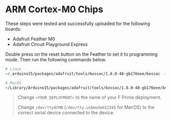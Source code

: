 # ARM Cortex-M0 Chips

These steps were tested and successfully uploaded for the following boards:
- Adafruit Feather M0
- Adafruit Circuit Playground Express

Double press on the reset button on the Feather to set it to programming mode. Then run the following commands below.

```sh
# Linux
~/.arduino15/packages/adafruit/tools/bossac/1.8.0-48-gb176eee/bossac -i -d --port=ttyACM0 -U -i --offset=0x2000 -w -v ./build-artifacts/<YOUR_TOOLCHAIN>/<YOUR_DEPLOYMENT>/bin/<YOUR_DEPLOYMENT>.bin -R

# MacOS
~/Library/Arduino15/packages/adafruit/tools/bossac/1.8.0-48-gb176eee/bossac -i -d --port=tty.usbmodem12345 -U -i --offset=0x2000 -w -v ./build-artifacts/<YOUR_TOOLCHAIN>/<YOUR_DEPLOYMENT>/bin/<YOUR_DEPLOYMENT>.bin -R
```
> Change `<YOUR_DEPLOYMENT>` to the name of your F Prime deployment.
> 
> Change `/dev/ttyACM0` (`/dev/tty.usbmodem12345` for MacOS) to the correct serial device connected to the device.
